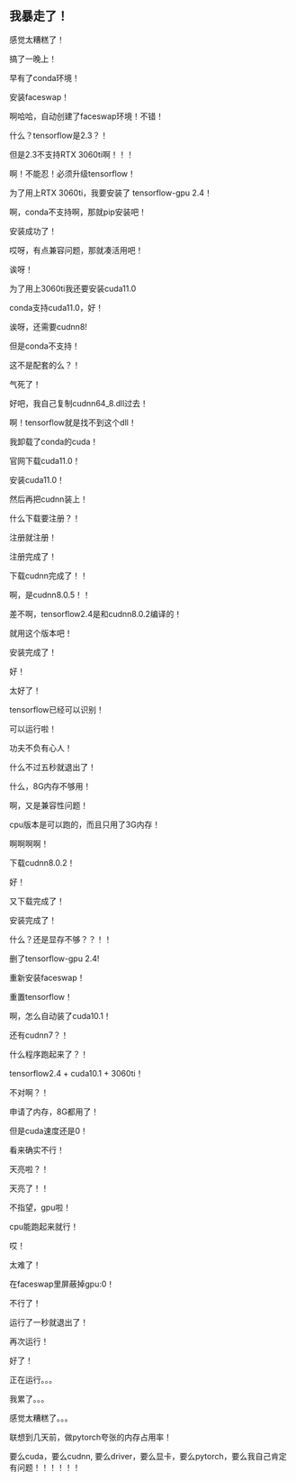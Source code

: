 ## 我暴走了！

感觉太糟糕了！

搞了一晚上！

早有了conda环境！

安装faceswap！

啊哈哈，自动创建了faceswap环境！不错！

什么？tensorflow是2.3？！

但是2.3不支持RTX 3060ti啊！！！

啊！不能忍！必须升级tensorflow！

为了用上RTX 3060ti，我要安装了 tensorflow-gpu 2.4！

啊，conda不支持啊，那就pip安装吧！

安装成功了！

哎呀，有点兼容问题，那就凑活用吧！

诶呀！

为了用上3060ti我还要安装cuda11.0

conda支持cuda11.0，好！

诶呀，还需要cudnn8!

但是conda不支持！

这不是配套的么？！

气死了！

好吧，我自己复制cudnn64_8.dll过去！

啊！tensorflow就是找不到这个dll！

我卸载了conda的cuda！

官网下载cuda11.0！

安装cuda11.0！

然后再把cudnn装上！

什么下载要注册？！

注册就注册！

注册完成了！

下载cudnn完成了！！

啊，是cudnn8.0.5！！

差不啊，tensorflow2.4是和cudnn8.0.2编译的！

就用这个版本吧！

安装完成了！

好！

太好了！

tensorflow已经可以识别！

可以运行啦！

功夫不负有心人！

什么不过五秒就退出了！

什么，8G内存不够用！

啊，又是兼容性问题！

cpu版本是可以跑的，而且只用了3G内存！

啊啊啊啊！

下载cudnn8.0.2！

好！

又下载完成了！

安装完成了！

什么？还是显存不够？？！！

删了tensorflow-gpu 2.4!

重新安装faceswap！

重置tensorflow！

啊，怎么自动装了cuda10.1！

还有cudnn7？！

什么程序跑起来了？！

tensorflow2.4 + cuda10.1 + 3060ti！

不对啊？！

申请了内存，8G都用了！

但是cuda速度还是0！

看来确实不行！



天亮啦？！

天亮了！！

不指望，gpu啦！

cpu能跑起来就行！

哎！

太难了！

在faceswap里屏蔽掉gpu:0！

不行了！

运行了一秒就退出了！

再次运行！

好了！

正在运行。。。

我累了。。。

感觉太糟糕了。。。


联想到几天前，做pytorch夸张的内存占用率！

要么cuda，要么cudnn, 要么driver，要么显卡，要么pytorch，要么我自己肯定有问题！！！！！！





